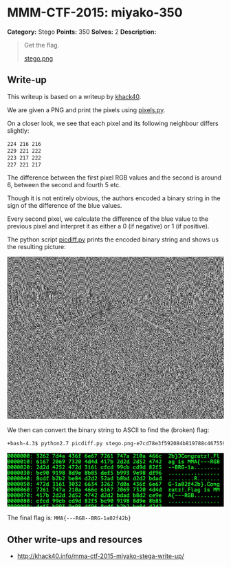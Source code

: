# MMM-CTF-2015: miyako-350

**Category:**  Stego
**Points:** 350
**Solves:** 2
**Description:**

> Get the flag.
>
> [stego.png](stego.png-e7cd78e3f592084b819788c46755921528d066efba391773307994d69beae3f3)


## Write-up

This writeup is based on a writeup by [khack40](http://khack40.info/mma-ctf-2015-miyako-stega-write-up/).

We are given a PNG and print the pixels using [pixels.py](./pixels.py).

On a closer look, we see that each pixel and its following neighbour differs slightly:

```
224 216 216
229 221 222
223 217 222
227 221 217
```

The difference between the first pixel RGB values and the second is around 6, between the second and fourth 5 etc.

Though it is not entirely obvious, the authors encoded a binary string in the sign of the difference of the blue values.

Every second pixel, we calculate the difference of the blue value to the previous pixel and interpret it as either a 0 (if negative) or 1 (if positive).

The python script [picdiff.py](./picdiff.py) prints the encoded binary string and shows us the resulting picture:

![](./result.png)

We then can convert the binary string to ASCII to find the (broken) flag:

```bash
+bash-4.3$ python2.7 picdiff.py stego.png-e7cd78e3f592084b819788c46755921528d066efba391773307994d69beae3f3 | perl -lpe '$_=pack"B*",$_' | xxd
```
![](./xxd.png)

The final flag is: `MMA{---RGB--BRG-1a02f42b}`

## Other write-ups and resources

* <http://khack40.info/mma-ctf-2015-miyako-stega-write-up/>
